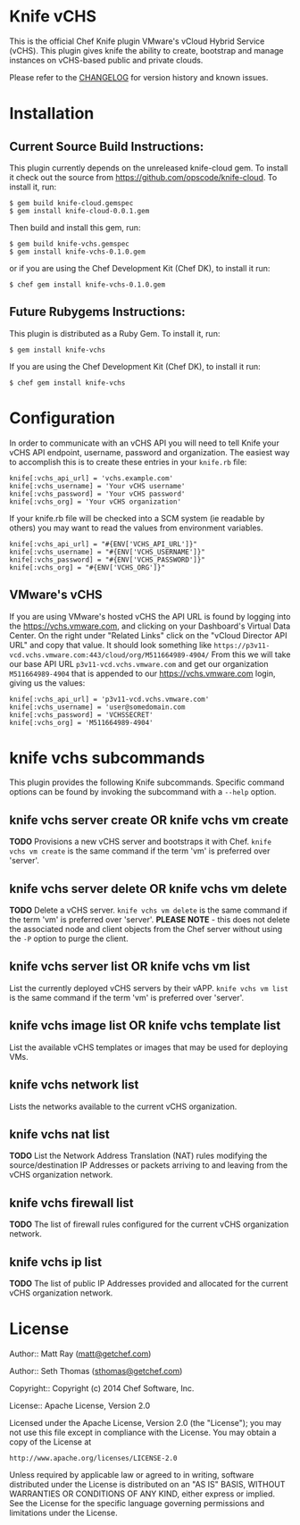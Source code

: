 Knife vCHS
===============

This is the official Chef Knife plugin VMware's vCloud Hybrid Service (vCHS). This plugin gives knife the ability to create, bootstrap and manage instances on vCHS-based public and private clouds.

Please refer to the [CHANGELOG](CHANGELOG.md) for version history and known issues.

# Installation #

## Current Source Build Instructions: ##

This plugin currently depends on the unreleased knife-cloud gem. To install it check out the source from https://github.com/opscode/knife-cloud. To install it, run:

    $ gem build knife-cloud.gemspec
    $ gem install knife-cloud-0.0.1.gem

Then build and install this gem, run:

    $ gem build knife-vchs.gemspec
    $ gem install knife-vchs-0.1.0.gem

or if you are using the Chef Development Kit (Chef DK), to install it run:

    $ chef gem install knife-vchs-0.1.0.gem

## Future Rubygems Instructions: ##

This plugin is distributed as a Ruby Gem. To install it, run:

    $ gem install knife-vchs

If you are using the Chef Development Kit (Chef DK), to install it run:

    $ chef gem install knife-vchs

# Configuration #

In order to communicate with an vCHS API you will need to tell Knife your vCHS API endpoint, username, password and organization. The easiest way to accomplish this is to create these entries in your `knife.rb` file:

    knife[:vchs_api_url] = 'vchs.example.com'
    knife[:vchs_username] = 'Your vCHS username'
    knife[:vchs_password] = 'Your vCHS password'
    knife[:vchs_org] = 'Your vCHS organization'

If your knife.rb file will be checked into a SCM system (ie readable by others) you may want to read the values from environment variables.

    knife[:vchs_api_url] = "#{ENV['VCHS_API_URL']}"
    knife[:vchs_username] = "#{ENV['VCHS_USERNAME']}"
    knife[:vchs_password] = "#{ENV['VCHS_PASSWORD']}"
    knife[:vchs_org] = "#{ENV['VCHS_ORG']}"

## VMware's vCHS ##

If you are using VMware's hosted vCHS the API URL is found by logging into the https://vchs.vmware.com, and clicking on your Dashboard's Virtual Data Center. On the right under "Related Links" click on the "vCloud Director API URL" and copy that value. It should look something like `https://p3v11-vcd.vchs.vmware.com:443/cloud/org/M511664989-4904/` From this we will take our base API URL `p3v11-vcd.vchs.vmware.com` and get our organization `M511664989-4904` that is appended to our https://vchs.vmware.com login, giving us the values:

    knife[:vchs_api_url] = 'p3v11-vcd.vchs.vmware.com'
    knife[:vchs_username] = 'user@somedomain.com
    knife[:vchs_password] = 'VCHSSECRET'
    knife[:vchs_org] = 'M511664989-4904'

# knife vchs subcommands #

This plugin provides the following Knife subcommands. Specific command options can be found by invoking the subcommand with a `--help` option.

## knife vchs server create OR knife vchs vm create ##

**TODO** Provisions a new vCHS server and bootstraps it with Chef. `knife vchs vm create` is the same command if the term 'vm' is preferred over 'server'.

## knife vchs server delete OR knife vchs vm delete ##

**TODO** Delete a vCHS server. `knife vchs vm delete` is the same command if the term 'vm' is preferred over 'server'. **PLEASE NOTE** - this does not delete the associated node and client objects from the Chef server without using the `-P` option to purge the client.

## knife vchs server list OR knife vchs vm list ##

List the currently deployed vCHS servers by their vAPP. `knife vchs vm list` is the same command if the term 'vm' is preferred over 'server'.

## knife vchs image list OR knife vchs template list ##

List the available vCHS templates or images that may be used for deploying VMs.

## knife vchs network list ##

Lists the networks available to the current vCHS organization.

## knife vchs nat list ##

**TODO** List the Network Address Translation (NAT) rules modifying the source/destination IP Addresses or packets arriving to and leaving from the vCHS organization network.

## knife vchs firewall list ##

**TODO** The list of firewall rules configured for the current vCHS organization network.

## knife vchs ip list ##

**TODO** The list of public IP Addresses provided and allocated for the current vCHS organization network.

# License #

Author:: Matt Ray (<matt@getchef.com>)

Author:: Seth Thomas (<sthomas@getchef.com>)

Copyright:: Copyright (c) 2014 Chef Software, Inc.

License:: Apache License, Version 2.0

Licensed under the Apache License, Version 2.0 (the "License");
you may not use this file except in compliance with the License.
You may obtain a copy of the License at

    http://www.apache.org/licenses/LICENSE-2.0

Unless required by applicable law or agreed to in writing, software
distributed under the License is distributed on an "AS IS" BASIS,
WITHOUT WARRANTIES OR CONDITIONS OF ANY KIND, either express or implied.
See the License for the specific language governing permissions and
limitations under the License.
